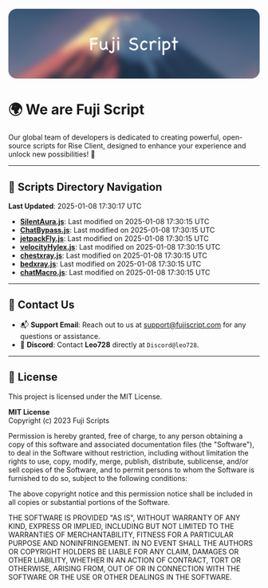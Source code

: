 ![Banner](.github/b.webp)

# 🌍 **We are Fuji Script**

Our global team of developers is dedicated to creating powerful, open-source scripts for Rise Client, designed to enhance your experience and unlock new possibilities! 🌟

---
<!-- SCRIPTS_NAVIGATION_START -->
## 📂 **Scripts Directory Navigation**

**Last Updated**: 2025-01-08 17:30:17 UTC

- **[SilentAura.js](scripts/SilentAura.js)**: Last modified on 2025-01-08 17:30:15 UTC
- **[ChatBypass.js](scripts/ChatBypass.js)**: Last modified on 2025-01-08 17:30:15 UTC
- **[jetpackFly.js](scripts/jetpackFly.js)**: Last modified on 2025-01-08 17:30:15 UTC
- **[velocityHylex.js](scripts/velocityHylex.js)**: Last modified on 2025-01-08 17:30:15 UTC
- **[chestxray.js](scripts/chestxray.js)**: Last modified on 2025-01-08 17:30:15 UTC
- **[bedxray.js](scripts/bedxray.js)**: Last modified on 2025-01-08 17:30:15 UTC
- **[chatMacro.js](scripts/chatMacro.js)**: Last modified on 2025-01-08 17:30:15 UTC

<!-- SCRIPTS_NAVIGATION_END -->

---

## 💬 **Contact Us**  
- 📬 **Support Email**: Reach out to us at [support@fujiscript.com](mailto:support@fujiscript.com) for any questions or assistance.  
- 💬 **Discord**: Contact **Leo728** directly at `Discord@leo728`.

---

## 📜 **License**

This project is licensed under the MIT License.  

**MIT License**  
Copyright (c) 2023 Fuji Scripts  

Permission is hereby granted, free of charge, to any person obtaining a copy of this software and associated documentation files (the "Software"), to deal in the Software without restriction, including without limitation the rights to use, copy, modify, merge, publish, distribute, sublicense, and/or sell copies of the Software, and to permit persons to whom the Software is furnished to do so, subject to the following conditions:  

The above copyright notice and this permission notice shall be included in all copies or substantial portions of the Software.  

THE SOFTWARE IS PROVIDED "AS IS", WITHOUT WARRANTY OF ANY KIND, EXPRESS OR IMPLIED, INCLUDING BUT NOT LIMITED TO THE WARRANTIES OF MERCHANTABILITY, FITNESS FOR A PARTICULAR PURPOSE AND NONINFRINGEMENT. IN NO EVENT SHALL THE AUTHORS OR COPYRIGHT HOLDERS BE LIABLE FOR ANY CLAIM, DAMAGES OR OTHER LIABILITY, WHETHER IN AN ACTION OF CONTRACT, TORT OR OTHERWISE, ARISING FROM, OUT OF OR IN CONNECTION WITH THE SOFTWARE OR THE USE OR OTHER DEALINGS IN THE SOFTWARE.  
